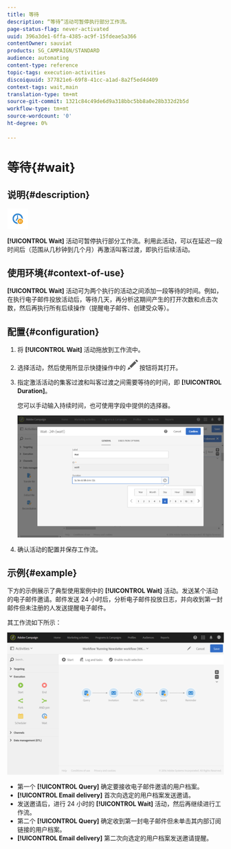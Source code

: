 ```yaml
---
title: 等待
description: “等待”活动可暂停执行部分工作流。
page-status-flag: never-activated
uuid: 396a3de1-6ffa-4385-ac9f-15fdeae5a366
contentOwner: sauviat
products: SG_CAMPAIGN/STANDARD
audience: automating
content-type: reference
topic-tags: execution-activities
discoiquuid: 377821e6-69f8-41cc-a1ad-8a2f5ed4d409
context-tags: wait,main
translation-type: tm+mt
source-git-commit: 1321c84c49de6d9a318bbc5bb8a0e28b332d2b5d
workflow-type: tm+mt
source-wordcount: '0'
ht-degree: 0%

---
```



# 等待{#wait}

## 说明{#description}

![](assets/wait.png)

**[!UICONTROL Wait]** 活动可暂停执行部分工作流。利用此活动，可以在延迟一段时间后（范围从几秒钟到几个月）再激活叫客过渡，即执行后续活动。

## 使用环境{#context-of-use}

**[!UICONTROL Wait]** 活动可为两个执行的活动之间添加一段等待的时间。例如，在执行电子邮件投放活动后，等待几天，再分析这期间产生的打开次数和点击次数，然后再执行所有后续操作（提醒电子邮件、创建受众等）。

## 配置{#configuration}

1. 将 **[!UICONTROL Wait]** 活动拖放到工作流中。
1. 选择活动，然后使用所显示快捷操作中的 ![](assets/edit_darkgrey-24px.png) 按钮将其打开。
1. 指定激活活动的集客过渡和叫客过渡之间需要等待的时间，即 **[!UICONTROL Duration]**。

   您可以手动输入持续时间，也可使用字段中提供的选择器。

   ![](assets/wait_duration.png)

1. 确认活动的配置并保存工作流。

## 示例{#example}

下方的示例展示了典型使用案例中的 **[!UICONTROL Wait]** 活动。发送某个活动的电子邮件邀请。邮件发送 24 小时后，分析电子邮件投放日志，并向收到第一封邮件但未注册的人发送提醒电子邮件。

其工作流如下所示：

![](assets/wait_example_workflow.png)

* 第一个 **[!UICONTROL Query]** 确定要接收电子邮件邀请的用户档案。
* **[!UICONTROL Email delivery]** 首次向选定的用户档案发送邀请。
* 发送邀请后，进行 24 小时的 **[!UICONTROL Wait]** 活动，然后再继续进行工作流。
* 第二个 **[!UICONTROL Query]** 确定收到第一封电子邮件但未单击其内部订阅链接的用户档案。
* **[!UICONTROL Email delivery]** 第二次向选定的用户档案发送邀请提醒。


